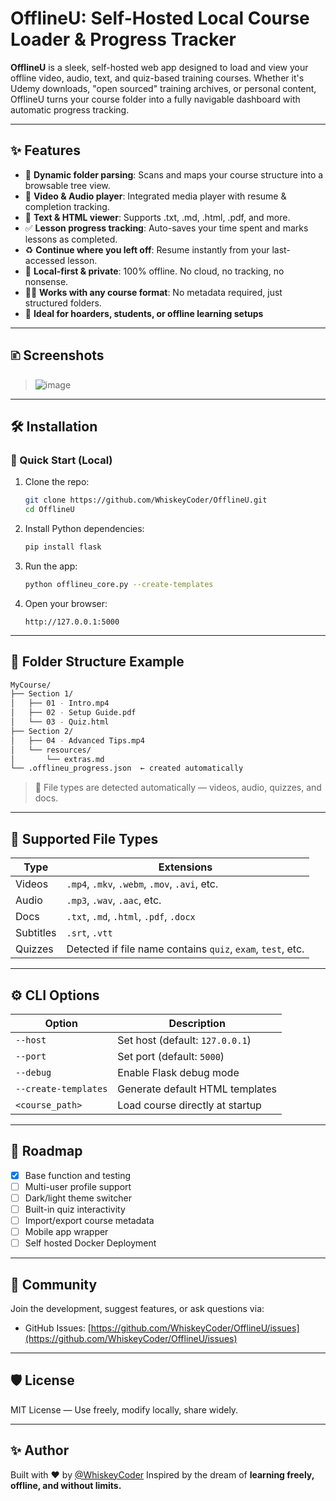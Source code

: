 # OfflineU: Self-Hosted Local Course Loader & Progress Tracker

**OfflineU** is a sleek, self-hosted web app designed to load and view your offline video, audio, text, and quiz-based training courses. Whether it's Udemy downloads, "open sourced" training archives, or personal content, OfflineU turns your course folder into a fully navigable dashboard with automatic progress tracking.

---

## ✨ Features

* 📁 **Dynamic folder parsing**: Scans and maps your course structure into a browsable tree view.
* 🎥 **Video & Audio player**: Integrated media player with resume & completion tracking.
* 📄 **Text & HTML viewer**: Supports .txt, .md, .html, .pdf, and more.
* ✅ **Lesson progress tracking**: Auto-saves your time spent and marks lessons as completed.
* ♻️ **Continue where you left off**: Resume instantly from your last-accessed lesson.
* 💾 **Local-first & private**: 100% offline. No cloud, no tracking, no nonsense.
* 🧑‍💻 **Works with any course format**: No metadata required, just structured folders.
* 🧠 **Ideal for hoarders, students, or offline learning setups**

---

## 🗈️ Screenshots

> ![image](https://github.com/WhiskeyCoder/OfflineU/blob/main/images/lesson-0-8-2025-08-04-04_58_17.png)

---

## 🛠️ Installation

### 🔁 Quick Start (Local)

1. Clone the repo:

   ```bash
   git clone https://github.com/WhiskeyCoder/OfflineU.git
   cd OfflineU
   ```

2. Install Python dependencies:

   ```bash
   pip install flask
   ```

3. Run the app:

   ```bash
   python offlineu_core.py --create-templates
   ```

4. Open your browser:

   ```
   http://127.0.0.1:5000
   ```

---

## 📂 Folder Structure Example

```bash
MyCourse/
├── Section 1/
│   ├── 01 - Intro.mp4
│   ├── 02 - Setup Guide.pdf
│   └── 03 - Quiz.html
├── Section 2/
│   ├── 04 - Advanced Tips.mp4
│   └── resources/
│       └── extras.md
└── .offlineu_progress.json  ← created automatically
```

> 🌟 File types are detected automatically — videos, audio, quizzes, and docs.

---

## 📁 Supported File Types

| Type      | Extensions                                                  |
| --------- | ----------------------------------------------------------- |
| Videos    | `.mp4`, `.mkv`, `.webm`, `.mov`, `.avi`, etc.               |
| Audio     | `.mp3`, `.wav`, `.aac`, etc.                                |
| Docs      | `.txt`, `.md`, `.html`, `.pdf`, `.docx`                     |
| Subtitles | `.srt`, `.vtt`                                              |
| Quizzes   | Detected if file name contains `quiz`, `exam`, `test`, etc. |

---

## ⚙️ CLI Options

| Option               | Description                     |
| -------------------- | ------------------------------- |
| `--host`             | Set host (default: `127.0.0.1`) |
| `--port`             | Set port (default: `5000`)      |
| `--debug`            | Enable Flask debug mode         |
| `--create-templates` | Generate default HTML templates |
| `<course_path>`      | Load course directly at startup |

---

## 🧠 Roadmap

* [x] Base function and testing
* [ ] Multi-user profile support
* [ ] Dark/light theme switcher
* [ ] Built-in quiz interactivity
* [ ] Import/export course metadata
* [ ] Mobile app wrapper
* [ ] Self hosted Docker Deployment

---

## 💬 Community

Join the development, suggest features, or ask questions via:

* GitHub Issues: [https://github.com/WhiskeyCoder/OfflineU/issues](https://github.com/WhiskeyCoder/OfflineU/issues)

---

## 🛡️ License

MIT License — Use freely, modify locally, share widely.

---

## ✨ Author

Built with ❤️ by [@WhiskeyCoder](https://github.com/WhiskeyCoder)
Inspired by the dream of **learning freely, offline, and without limits.**
